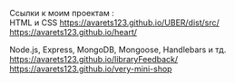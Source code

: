 Ссылки к моим проектам :  
HTML и CSS
https://avarets123.github.io/UBER/dist/src/  
https://avarets123.github.io/heart/   
  
Node.js, Express, MongoDB, Mongoose, Handlebars и тд.
https://avarets123.github.io/libraryFeedback/  
https://avarets123.github.io/very-mini-shop
